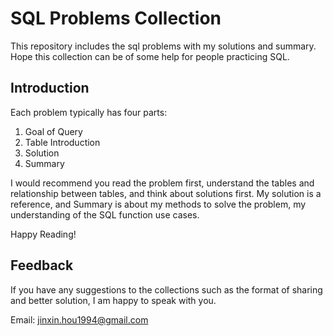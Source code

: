 # SQL Problems Collection

This repository includes the sql problems with my solutions and summary. Hope this collection can be of some help for people practicing SQL.


## Introduction

Each problem typically has four parts: 
1. Goal of Query
2. Table Introduction
3. Solution
4. Summary

I would recommend you read the problem first, understand the tables and relationship between tables, and think about solutions first.
My solution is a reference, and Summary is about my methods to solve the problem, my understanding of the SQL function use cases.

Happy Reading!

## Feedback

If you have any suggestions to the collections such as the format of sharing and better solution, I am happy to speak with you.

Email: jinxin.hou1994@gmail.com
